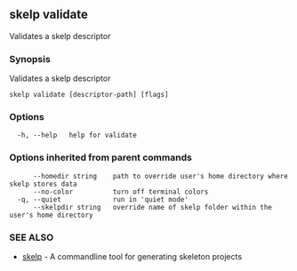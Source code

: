 ## skelp validate

Validates a skelp descriptor

### Synopsis


Validates a skelp descriptor

```
skelp validate [descriptor-path] [flags]
```

### Options

```
  -h, --help   help for validate
```

### Options inherited from parent commands

```
      --homedir string    path to override user's home directory where skelp stores data
      --no-color          turn off terminal colors
  -q, --quiet             run in 'quiet mode'
      --skelpdir string   override name of skelp folder within the user's home directory
```

### SEE ALSO
* [skelp](skelp.md)	 - A commandline tool for generating skeleton projects


